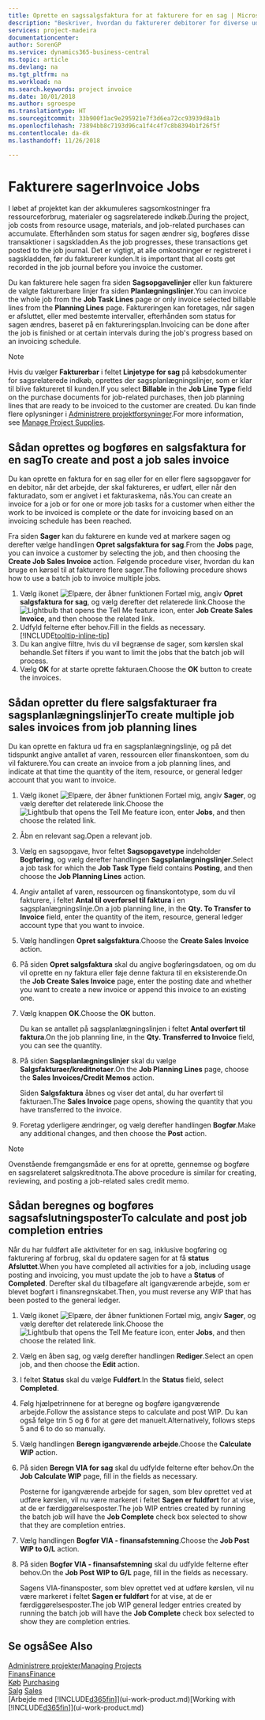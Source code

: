 ```yaml
---
title: Oprette en sagssalgsfaktura for at fakturere for en sag | Microsoft Docs
description: "Beskriver, hvordan du fakturerer debitorer for diverse udgifter, efterhånden som et projekt skrider frem."
services: project-madeira
documentationcenter: 
author: SorenGP
ms.service: dynamics365-business-central
ms.topic: article
ms.devlang: na
ms.tgt_pltfrm: na
ms.workload: na
ms.search.keywords: project invoice
ms.date: 10/01/2018
ms.author: sgroespe
ms.translationtype: HT
ms.sourcegitcommit: 33b900f1ac9e295921e7f3d6ea72cc93939d8a1b
ms.openlocfilehash: 73894bb8c7193d96ca1f4c4f7c8b8394b1f26f5f
ms.contentlocale: da-dk
ms.lasthandoff: 11/26/2018

---
```

# <a name="invoice-jobs"></a><span data-ttu-id="9b9be-103">Fakturere sager</span><span class="sxs-lookup"><span data-stu-id="9b9be-103">Invoice Jobs</span></span>
<span data-ttu-id="9b9be-104">I løbet af projektet kan der akkumuleres sagsomkostninger fra ressourceforbrug, materialer og sagsrelaterede indkøb.</span><span class="sxs-lookup"><span data-stu-id="9b9be-104">During the project, job costs from resource usage, materials, and job-related purchases can accumulate.</span></span> <span data-ttu-id="9b9be-105">Efterhånden som status for sagen ændrer sig, bogføres disse transaktioner i sagskladden.</span><span class="sxs-lookup"><span data-stu-id="9b9be-105">As the job progresses, these transactions get posted to the job journal.</span></span> <span data-ttu-id="9b9be-106">Det er vigtigt, at alle omkostninger er registreret i sagskladden, før du fakturerer kunden.</span><span class="sxs-lookup"><span data-stu-id="9b9be-106">It is important that all costs get recorded in the job journal before you invoice the customer.</span></span>

<span data-ttu-id="9b9be-107">Du kan fakturere hele sagen fra siden **Sagsopgavelinjer** eller kun fakturere de valgte fakturerbare linjer fra siden **Planlægningslinjer**.</span><span class="sxs-lookup"><span data-stu-id="9b9be-107">You can invoice the whole job from the **Job Task Lines** page or only invoice selected billable lines from the **Planning Lines** page.</span></span> <span data-ttu-id="9b9be-108">Faktureringen kan foretages, når sagen er afsluttet, eller med bestemte intervaller, efterhånden som status for sagen ændres, baseret på en faktureringsplan.</span><span class="sxs-lookup"><span data-stu-id="9b9be-108">Invoicing can be done after the job is finished or at certain intervals during the job's progress based on an invoicing schedule.</span></span>

> [!NOTE]  
>   <span data-ttu-id="9b9be-109">Hvis du vælger **Fakturerbar** i feltet **Linjetype for sag** på købsdokumenter for sagsrelaterede indkøb, oprettes der sagsplanlægningslinjer, som er klar til blive faktureret til kunden.</span><span class="sxs-lookup"><span data-stu-id="9b9be-109">If you select **Billable** in the **Job Line Type** field on the purchase documents for job-related purchases, then job planning lines that are ready to be invoiced to the customer are created.</span></span> <span data-ttu-id="9b9be-110">Du kan finde flere oplysninger i [Administrere projektforsyninger](projects-how-manage-project-supplies.md).</span><span class="sxs-lookup"><span data-stu-id="9b9be-110">For more information, see [Manage Project Supplies](projects-how-manage-project-supplies.md).</span></span>

## <a name="to-create-and-post-a-job-sales-invoice"></a><span data-ttu-id="9b9be-111">Sådan oprettes og bogføres en salgsfaktura for en sag</span><span class="sxs-lookup"><span data-stu-id="9b9be-111">To create and post a job sales invoice</span></span>
<span data-ttu-id="9b9be-112">Du kan oprette en faktura for en sag eller for en eller flere sagsopgaver for en debitor, når det arbejde, der skal faktureres, er udført, eller når den fakturadato, som er angivet i et fakturaskema, nås.</span><span class="sxs-lookup"><span data-stu-id="9b9be-112">You can create an invoice for a job or for one or more job tasks for a customer when either the work to be invoiced is complete or the date for invoicing based on an invoicing schedule has been reached.</span></span>

<span data-ttu-id="9b9be-113">Fra siden **Sager** kan du fakturere en kunde ved at markere sagen og derefter vælge handlingen **Opret salgsfaktura for sag**.</span><span class="sxs-lookup"><span data-stu-id="9b9be-113">From the **Jobs** page, you can invoice a customer by selecting the job, and then choosing the **Create Job Sales Invoice** action.</span></span> <span data-ttu-id="9b9be-114">Følgende procedure viser, hvordan du kan bruge en kørsel til at fakturere flere sager.</span><span class="sxs-lookup"><span data-stu-id="9b9be-114">The following procedure shows how to use a batch job to invoice multiple jobs.</span></span>  

1. <span data-ttu-id="9b9be-115">Vælg ikonet ![Elpære, der åbner funktionen Fortæl mig](media/ui-search/search_small.png "Fortæl mig, hvad du vil foretage dig"), angiv **Opret salgsfaktura for sag**, og vælg derefter det relaterede link.</span><span class="sxs-lookup"><span data-stu-id="9b9be-115">Choose the ![Lightbulb that opens the Tell Me feature](media/ui-search/search_small.png "Tell me what you want to do") icon, enter **Job Create Sales Invoice**, and then choose the related link.</span></span>  
2. <span data-ttu-id="9b9be-116">Udfyld felterne efter behov.</span><span class="sxs-lookup"><span data-stu-id="9b9be-116">Fill in the fields as necessary.</span></span> [!INCLUDE[tooltip-inline-tip](includes/tooltip-inline-tip_md.md)]
3. <span data-ttu-id="9b9be-117">Du kan angive filtre, hvis du vil begrænse de sager, som kørslen skal behandle.</span><span class="sxs-lookup"><span data-stu-id="9b9be-117">Set filters if you want to limit the jobs that the batch job will process.</span></span>
4. <span data-ttu-id="9b9be-118">Vælg **OK** for at starte oprette fakturaen.</span><span class="sxs-lookup"><span data-stu-id="9b9be-118">Choose the **OK** button to create the invoices.</span></span>  

## <a name="to-create-multiple-job-sales-invoices-from-job-planning-lines"></a><span data-ttu-id="9b9be-119">Sådan opretter du flere salgsfakturaer fra sagsplanlægningslinjer</span><span class="sxs-lookup"><span data-stu-id="9b9be-119">To create multiple job sales invoices from job planning lines</span></span>
<span data-ttu-id="9b9be-120">Du kan oprette en faktura ud fra en sagsplanlægningslinje, og på det tidspunkt angive antallet af varen, ressourcen eller finanskontoen, som du vil fakturere.</span><span class="sxs-lookup"><span data-stu-id="9b9be-120">You can create an invoice from a job planning lines, and indicate at that time the quantity of the item, resource, or general ledger account that you want to invoice.</span></span>

1. <span data-ttu-id="9b9be-121">Vælg ikonet ![Elpære, der åbner funktionen Fortæl mig](media/ui-search/search_small.png "Fortæl mig, hvad du vil foretage dig"), angiv **Sager**, og vælg derefter det relaterede link.</span><span class="sxs-lookup"><span data-stu-id="9b9be-121">Choose the ![Lightbulb that opens the Tell Me feature](media/ui-search/search_small.png "Tell me what you want to do") icon, enter **Jobs**, and then choose the related link.</span></span>
2. <span data-ttu-id="9b9be-122">Åbn en relevant sag.</span><span class="sxs-lookup"><span data-stu-id="9b9be-122">Open a relevant job.</span></span>
3. <span data-ttu-id="9b9be-123">Vælg en sagsopgave, hvor feltet **Sagsopgavetype** indeholder **Bogføring**, og vælg derefter handlingen **Sagsplanlægningslinjer**.</span><span class="sxs-lookup"><span data-stu-id="9b9be-123">Select a job task for which the **Job Task Type** field contains **Posting**, and then choose the **Job Planning Lines** action.</span></span>  
4. <span data-ttu-id="9b9be-124">Angiv antallet af varen, ressourcen og finanskontotype, som du vil fakturere, i feltet **Antal til overførsel til faktura** i en sagsplanlægningslinje.</span><span class="sxs-lookup"><span data-stu-id="9b9be-124">On a job planning line, in the **Qty. To Transfer to Invoice** field, enter the quantity of the item, resource, general ledger account type that you want to invoice.</span></span>  
5. <span data-ttu-id="9b9be-125">Vælg handlingen **Opret salgsfaktura**.</span><span class="sxs-lookup"><span data-stu-id="9b9be-125">Choose the **Create Sales Invoice** action.</span></span>
6. <span data-ttu-id="9b9be-126">På siden **Opret salgsfaktura** skal du angive bogføringsdatoen, og om du vil oprette en ny faktura eller føje denne faktura til en eksisterende.</span><span class="sxs-lookup"><span data-stu-id="9b9be-126">On the **Job Create Sales Invoice** page, enter the posting date and whether you want to create a new invoice or append this invoice to an existing one.</span></span>
7. <span data-ttu-id="9b9be-127">Vælg knappen **OK**.</span><span class="sxs-lookup"><span data-stu-id="9b9be-127">Choose the **OK** button.</span></span>  

    <span data-ttu-id="9b9be-128">Du kan se antallet på sagsplanlægningslinjen i feltet **Antal overført til faktura**.</span><span class="sxs-lookup"><span data-stu-id="9b9be-128">On the job planning line, in the **Qty. Transferred to Invoice** field, you can see the quantity.</span></span>
8. <span data-ttu-id="9b9be-129">På siden **Sagsplanlægningslinjer** skal du vælge **Salgsfakturaer/kreditnotaer**.</span><span class="sxs-lookup"><span data-stu-id="9b9be-129">On the **Job Planning Lines** page, choose the **Sales Invoices/Credit Memos** action.</span></span>

    <span data-ttu-id="9b9be-130">Siden **Salgsfaktura** åbnes og viser det antal, du har overført til fakturaen.</span><span class="sxs-lookup"><span data-stu-id="9b9be-130">The **Sales Invoice** page opens, showing the quantity that you have transferred to the invoice.</span></span>  
9. <span data-ttu-id="9b9be-131">Foretag yderligere ændringer, og vælg derefter handlingen **Bogfør**.</span><span class="sxs-lookup"><span data-stu-id="9b9be-131">Make any additional changes, and then choose the **Post** action.</span></span>

> [!NOTE]  
>   <span data-ttu-id="9b9be-132">Ovenstående fremgangsmåde er ens for at oprette, gennemse og bogføre en sagsrelateret salgskreditnota.</span><span class="sxs-lookup"><span data-stu-id="9b9be-132">The above procedure is similar for creating, reviewing, and posting a job-related sales credit memo.</span></span>

## <a name="to-calculate-and-post-job-completion-entries"></a><span data-ttu-id="9b9be-133">Sådan beregnes og bogføres sagsafslutningsposter</span><span class="sxs-lookup"><span data-stu-id="9b9be-133">To calculate and post job completion entries</span></span>
<span data-ttu-id="9b9be-134">Når du har fuldført alle aktiviteter for en sag, inklusive bogføring og fakturering af forbrug, skal du opdatere sagen for at få **status** **Afsluttet**.</span><span class="sxs-lookup"><span data-stu-id="9b9be-134">When you have completed all activities for a job, including usage posting and invoicing, you must update the job to have a **Status** of **Completed**.</span></span> <span data-ttu-id="9b9be-135">Derefter skal du tilbageføre alt igangværende arbejde, som er blevet bogført i finansregnskabet.</span><span class="sxs-lookup"><span data-stu-id="9b9be-135">Then, you must reverse any WIP that has been posted to the general ledger.</span></span>

1. <span data-ttu-id="9b9be-136">Vælg ikonet ![Elpære, der åbner funktionen Fortæl mig](media/ui-search/search_small.png "Fortæl mig, hvad du vil foretage dig"), angiv **Sager**, og vælg derefter det relaterede link.</span><span class="sxs-lookup"><span data-stu-id="9b9be-136">Choose the ![Lightbulb that opens the Tell Me feature](media/ui-search/search_small.png "Tell me what you want to do") icon, enter **Jobs**, and then choose the related link.</span></span>  
2. <span data-ttu-id="9b9be-137">Vælg en åben sag, og vælg derefter handlingen **Rediger**.</span><span class="sxs-lookup"><span data-stu-id="9b9be-137">Select an open job, and then choose the **Edit** action.</span></span>
3. <span data-ttu-id="9b9be-138">I feltet **Status** skal du vælge **Fuldført**.</span><span class="sxs-lookup"><span data-stu-id="9b9be-138">In the **Status** field, select **Completed**.</span></span>
4. <span data-ttu-id="9b9be-139">Følg hjælpetrinnene for at beregne og bogføre igangværende arbejde.</span><span class="sxs-lookup"><span data-stu-id="9b9be-139">Follow the assistance steps to calculate and post WIP.</span></span> <span data-ttu-id="9b9be-140">Du kan også følge trin 5 og 6 for at gøre det manuelt.</span><span class="sxs-lookup"><span data-stu-id="9b9be-140">Alternatively, follows steps 5 and 6 to do so manually.</span></span>  
5. <span data-ttu-id="9b9be-141">Vælg handlingen **Beregn igangværende arbejde**.</span><span class="sxs-lookup"><span data-stu-id="9b9be-141">Choose the **Calculate WIP** action.</span></span>
6. <span data-ttu-id="9b9be-142">På siden **Beregn VIA for sag** skal du udfylde felterne efter behov.</span><span class="sxs-lookup"><span data-stu-id="9b9be-142">On the **Job Calculate WIP** page, fill in the fields as necessary.</span></span>  

     <span data-ttu-id="9b9be-143">Posterne for igangværende arbejde for sagen, som blev oprettet ved at udføre kørslen, vil nu være markeret i feltet **Sagen er fuldført** for at vise, at de er færdiggørelsesposter.</span><span class="sxs-lookup"><span data-stu-id="9b9be-143">The job WIP entries created by running the batch job will have the **Job Complete** check box selected to show that they are completion entries.</span></span>  
7. <span data-ttu-id="9b9be-144">Vælg handlingen **Bogfør VIA - finansafstemning**.</span><span class="sxs-lookup"><span data-stu-id="9b9be-144">Choose the **Job Post WIP to G/L** action.</span></span>
8. <span data-ttu-id="9b9be-145">På siden **Bogfør VIA - finansafstemning** skal du udfylde felterne efter behov.</span><span class="sxs-lookup"><span data-stu-id="9b9be-145">On the **Job Post WIP to G/L** page, fill in the fields as necessary.</span></span>  

     <span data-ttu-id="9b9be-146">Sagens VIA-finansposter, som blev oprettet ved at udføre kørslen, vil nu være markeret i feltet **Sagen er fuldført** for at vise, at de er færdiggørelsesposter.</span><span class="sxs-lookup"><span data-stu-id="9b9be-146">The job WIP general ledger entries created by running the batch job will have the **Job Complete** check box selected to show they are completion entries.</span></span>

## <a name="see-also"></a><span data-ttu-id="9b9be-147">Se også</span><span class="sxs-lookup"><span data-stu-id="9b9be-147">See Also</span></span>
[<span data-ttu-id="9b9be-148">Administrere projekter</span><span class="sxs-lookup"><span data-stu-id="9b9be-148">Managing Projects</span></span>](projects-manage-projects.md)  
[<span data-ttu-id="9b9be-149">Finans</span><span class="sxs-lookup"><span data-stu-id="9b9be-149">Finance</span></span>](finance.md)  
<span data-ttu-id="9b9be-150">[Køb](purchasing-manage-purchasing.md)       </span><span class="sxs-lookup"><span data-stu-id="9b9be-150">[Purchasing](purchasing-manage-purchasing.md)       </span></span>  
<span data-ttu-id="9b9be-151">[Salg](sales-manage-sales.md)    </span><span class="sxs-lookup"><span data-stu-id="9b9be-151">[Sales](sales-manage-sales.md)    </span></span>  
<span data-ttu-id="9b9be-152">[Arbejde med [!INCLUDE[d365fin](includes/d365fin_md.md)]](ui-work-product.md)</span><span class="sxs-lookup"><span data-stu-id="9b9be-152">[Working with [!INCLUDE[d365fin](includes/d365fin_md.md)]](ui-work-product.md)</span></span>  

